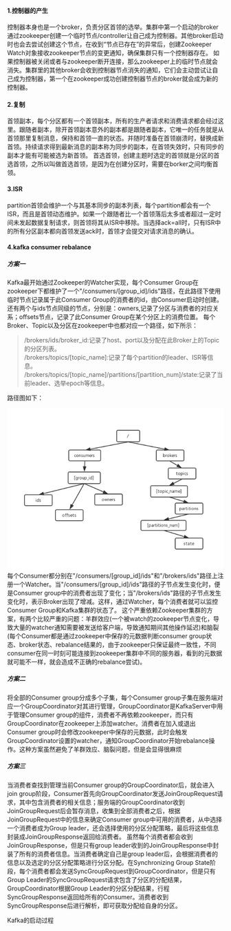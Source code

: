 #### 1.控制器的产生
控制器本身也是一个broker，负责分区首领的选举。集群中第一个启动的broker通过zookeeper创建一个临时节点/controller让自己成为控制器。其他broker启动时也会去尝试创建这个节点，在收到“节点已存在”的异常后，创建Zookeeper Watch对象接收zookeeper节点的变更通知，确保集群只有一个控制器存在。
如果控制器被关闭或者与zookeeper断开连接，那么zookeeper上的临时节点就会消失。集群里的其他broker会收到控制器节点消失的通知，它们会主动尝试让自己成为控制器，第一个在zookeeper成功创建控制器节点的broker就会成为新的控制器。
#### 2.复制
首领副本，每个分区都有一个首领副本，所有的生产者请求和消费请求都会经过这里。跟随者副本，除开首领副本意外的副本都是跟随者副本，它唯一的任务就是从首领那里复制消息，保持和首领一直的状态。并随时准备在首领崩溃时，替换成新首领。持续请求得到最新消息的副本称为同步的副本，在首领失效时，只有同步的副本才能有可能被选为新首领。
首选首领，创建主题时选定的首领就是分区的首选首领，之所以叫做首选首领，是因为在创建分区时，需要在borker之间均衡首领。
#### 3.ISR
partition首领会维护一个与其基本同步的副本列表，每个partition都会有一个ISR，而且是首领动态维护。如果一个跟随者比一个首领落后太多或者超过一定时间未发起数据复制请求，则首领将其从ISR中移除。当选择ack=all时，只有ISR中的所有分区副本都向首领发送ack时，首领才会提交对请求消息的确认。

#### 4.kafka consumer rebalance
##### 方案一  
Kafka最开始通过Zookeeper的Watcher实现，每个Consumer Group在zookeeper下都维护了一个"/consumers/[group_id]/ids"路径，在此路径下使用临时节点记录属于此Consumer Group的消费者的id，由Consumer启动时创建。还有两个与ids节点同级的节点，分别是：owners,记录了分区与消费者的对应关系；offsets节点，记录了此Consumer Group在某个分区上的消费位置。
每个Broker、Topic以及分区在zookeeper中也都对应一个路径，如下所示：
> /brokers/ids/broker_id:记录了host、port以及分配在此Broker上的Topic的分区列表。</br>
> /brokers/topics/[topic_name]:记录了每个partition的leader、ISR等信息。</br>
> /brokers/topics/[topic_name]/partitions/[partition_num]/state:记录了当前leader、选举epoch等信息。</br>

路径图如下：  

![1.jpg](https://github.com/V-I-C-T-O-R/spark-source-code/blob/master/article/7/pic/1.jpg)
每个Consumer都分别在"/consumers/[group_id]/ids"和"/brokers/ids"路径上注册一个Watcher。当"/consumers/[group_id]/ids"路径的子节点发生变化时，便是Consumer group中的消费者出现了变化；当"/brokers/ids"路径的子节点发生变化时，表示Broker出现了增减。这样，通过Watcher，每个消费者就可以监控Consumer Group和Kafka集群的状态了。
这个严重依赖Zookeeper集群的方案，有两个比较严重的问题：羊群效应(一个被watch的zookeeper节点变化，导致大量的watcher通知需要被发送给客户端，导致通知期间其他操作延迟)和脑裂(每个Consumer都是通过zookeeper中保存的元数据判断consumer group状态、broker状态、rebalance结果的，由于zookeeper只保证最终一致性，不同consumer在同一时刻可能连接到zookeeper集群中不同的服务器，看到的元数据就可能不一样，就会造成不正确的rebalance尝试)。
##### 方案二
将全部的Consumer group分成多个子集，每个Consumer group子集在服务端对应一个GroupCoordinator对其进行管理，GroupCoordinator是KafkaServer中用于管理Consumer group的组件，消费者不再依赖zookeeper，而只有GroupCoordinator在zookeeper上添加watcher。消费者在加入或退出Consumer group时会修改zookeeper中保存的元数据，此时会触发GroupCoordinator设置的watcher，通知GroupCoordinator开始rebalance操作。这种方案虽然避免了羊群效应、脑裂问题，但是会显得很麻烦
##### 方案三
当消费者查找到管理当前Consumer group的GroupCoordinator后，就会进入join group阶段，Consumer首先向GroupCoordinator发送JoinGroupRequest请求，其中包含消费者的相关信息；服务端的GroupCoordinator收到JoinGroupRequest后会暂存消息，收集到全部消费者之后，根据JoinGroupRequest中的信息来确定Consumer group中可用的消费者，从中选择一个消费者成为Group leader，还会选择使用的分区分配策略，最后将这些信息封装成JoinGroupResponse返回给消费者。
虽然每个消费者都会收到JoinGroupResponse，但是只有group leader收到的JoinGroupResponse中封装了所有的消费者信息。当消费者确定自己是group leader后，会根据消费者的信息以及选定的分区分配策略进行分区分配。在Synchronizing Group State阶段，每个消费者都会发送SyncGroupRequest到GroupCoordinator，但是只有Group Leader的SyncGroupRequest请求包含了分区的分配结果，GroupCoordinator根据Group Leader的分区分配结果，行程SyncGroupResponse返回给所有的Consumer。消费者收到SyncGroupResponse后进行解析，即可获取分配给自身的分区。

Kafka的启动过程